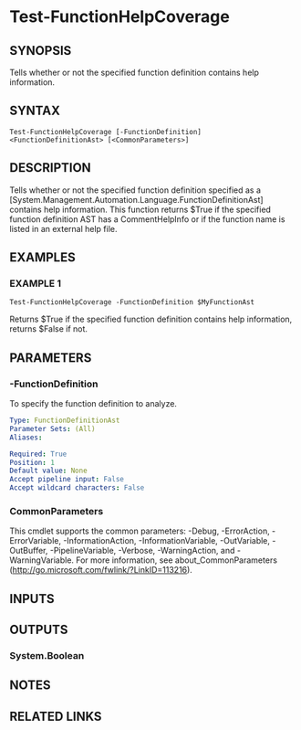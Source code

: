 # Test-FunctionHelpCoverage

## SYNOPSIS
Tells whether or not the specified function definition contains help information.

## SYNTAX

```
Test-FunctionHelpCoverage [-FunctionDefinition] <FunctionDefinitionAst> [<CommonParameters>]
```

## DESCRIPTION
Tells whether or not the specified function definition specified as a \[System.Management.Automation.Language.FunctionDefinitionAst\] contains help information.
This function returns $True if the specified function definition AST has a CommentHelpInfo or if the function name is listed in an external help file.

## EXAMPLES

### EXAMPLE 1
```
Test-FunctionHelpCoverage -FunctionDefinition $MyFunctionAst
```

Returns $True if the specified function definition contains help information, returns $False if not.

## PARAMETERS

### -FunctionDefinition
To specify the function definition to analyze.

```yaml
Type: FunctionDefinitionAst
Parameter Sets: (All)
Aliases:

Required: True
Position: 1
Default value: None
Accept pipeline input: False
Accept wildcard characters: False
```

### CommonParameters
This cmdlet supports the common parameters: -Debug, -ErrorAction, -ErrorVariable, -InformationAction, -InformationVariable, -OutVariable, -OutBuffer, -PipelineVariable, -Verbose, -WarningAction, and -WarningVariable.
For more information, see about_CommonParameters (http://go.microsoft.com/fwlink/?LinkID=113216).

## INPUTS

## OUTPUTS

### System.Boolean

## NOTES

## RELATED LINKS

